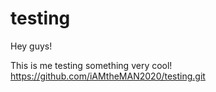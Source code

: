 # testing

Hey guys!

This is me testing something very cool!
https://github.com/iAMtheMAN2020/testing.git
